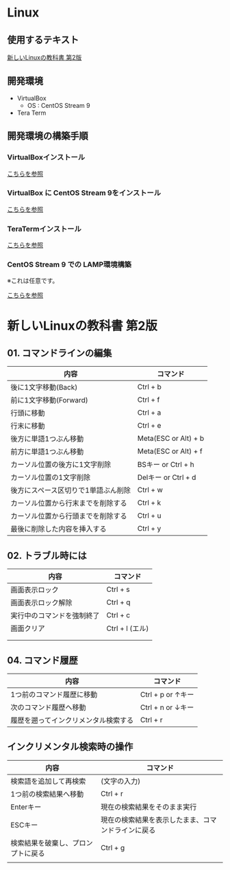 # Linux

## 使用するテキスト

[新しいLinuxの教科書 第2版](https://www.sbcr.jp/product/4815624316/)

## 開発環境

- VirtualBox
  - OS : CentOS Stream 9
- Tera Term

## 開発環境の構築手順

###  VirtualBoxインストール

[こちらを参照](https://github.com/room202/vbox)

### VirtualBox に CentOS Stream 9をインストール

[こちらを参照](https://github.com/room202/vbox-centos9)

### TeraTermインストール

[こちらを参照](https://github.com/room202/teraterm)

### CentOS Stream 9 での LAMP環境構築

※これは任意です。

[こちらを参照](https://github.com/room202/centos9-lamp)

# 新しいLinuxの教科書 第2版

## 01. コマンドラインの編集

| 内容 | コマンド |
| ---- | ---- |
| 後に1文字移動(Back) | Ctrl + b |
| 前に1文字移動(Forward) | Ctrl + f |
| 行頭に移動 | Ctrl + a |
| 行末に移動 | Ctrl + e |
| 後方に単語1つぶん移動 | Meta(ESC or Alt) + b |
| 前方に単語1つぶん移動 | Meta(ESC or Alt) + f |
| カーソル位置の後方に1文字削除 | BSキー or Ctrl + h |
| カーソル位置の1文字削除 | Delキー or Ctrl + d |
| 後方にスペース区切りで1単語ぶん削除 | Ctrl + w |
| カーソル位置から行末までを削除する | Ctrl + k |
| カーソル位置から行頭までを削除する | Ctrl + u |
| 最後に削除した内容を挿入する | Ctrl + y |

## 02. トラブル時には

| 内容 | コマンド |
| ---- | ---- |
| 画面表示ロック | Ctrl + s |
| 画面表示ロック解除 | Ctrl + q |
| 実行中のコマンドを強制終了 | Ctrl + c |
| 画面クリア | Ctrl + l (エル) |
|  |  |
|  |  |

## 04. コマンド履歴

| 内容 | コマンド |
| ---- | ---- |
| 1つ前のコマンド履歴に移動 | Ctrl + p or ↑キー |
| 次のコマンド履歴へ移動 | Ctrl + n or ↓キー |
| 履歴を遡ってインクリメンタル検索する | Ctrl + r |

## インクリメンタル検索時の操作

| 内容 | コマンド |
| ---- | ---- |
| 検索語を追加して再検索 | (文字の入力) |
| 1つ前の検索結果へ移動 | Ctrl + r |
| Enterキー | 現在の検索結果をそのまま実行 |
| ESCキー | 現在の検索結果を表示したまま、コマンドラインに戻る |
| 検索結果を破棄し、プロンプトに戻る | Ctrl + g |
|  |  |
